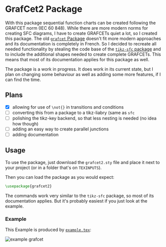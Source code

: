 # GrafCet2 Package

With this package sequential function charts can be created following the GRAFCET norm (IEC 60 848). While there are more modern norms for creating
SFC diagrams, I have to create GRAFCETs quiet a lot, so I created this package.
The old [`grafcet` Package](https://ctan.org/pkg/grafcet) doesn't fit more modern approaches and its documentation is completely in French. So I
decided to recreate all needed functionality by stealing the code base of the [`tikz-sfc` package](https://ctan.org/pkg/tikz-sfc) and to include the
additional shapes needed to create complete GRAFCETs. This means that most of its documentation applies for this package as well.

The package is a work in progress. It does work in its current state, but I plan on changing some behaviour as well as adding some more features, if I
can find the time.

## Plans

- [x] allowing for use of `\not{}` in transitions and conditions
- [ ] converting this from a package to a tikz-liabry (same as `sfc`
- [ ] polishing the tikz-key backend, so that less nesting is needed (no idea how though)
- [ ] adding an easy way to create parallel junctions
- [ ] adding documentation

## Usage

To use the package, just download the `grafcet2.sty` file and place it next to your project (or in a folder that's on `TEXINPUTS`).

Then you can load the package as you would expect:

```LaTeX
\usepackage{grafcet2}
```

The commands work very similar to the `tikz-sfc` package, so most of its documentation applies. But it's probably easiest if you just look at the example.


### Example

This Example is produced by [`example.tex`](./example.tex):

![example grafcet](./example.png)
